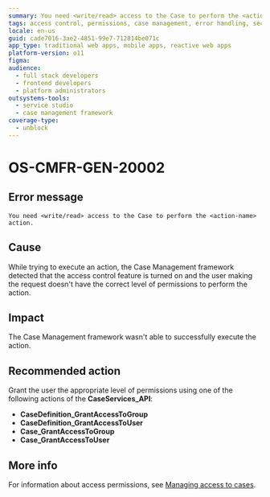 ```yaml
---
summary: You need <write/read> access to the Case to perform the <action-name> action.
tags: access control, permissions, case management, error handling, security
locale: en-us
guid: cade7016-3ae2-4851-99e7-712814be071c
app_type: traditional web apps, mobile apps, reactive web apps
platform-version: o11
figma:
audience:
  - full stack developers
  - frontend developers
  - platform administrators
outsystems-tools:
  - service studio
  - case management framework
coverage-type:
  - unblock
---
```


# OS-CMFR-GEN-20002

## Error message

`You need <write/read> access to the Case to perform the <action-name> action.`

## Cause

While trying to execute an action, the Case Management framework detected that the access control feature is turned on and the user making the request doesn't have the correct level of permissions to perform the action.

## Impact

The Case Management framework wasn't able to successfully execute the action.

## Recommended action

Grant the user the appropriate level of permissions using one of the following actions of the **CaseServices_API**:

* **CaseDefinition_GrantAccessToGroup**
* **CaseDefinition_GrantAccessToUser**
* **Case_GrantAccessToGroup**
* **Case_GrantAccessToUser**

## More info

For information about access permissions, see [Managing access to cases](https://success.outsystems.com/Documentation/Case_Management/Managing_access_to_cases).
